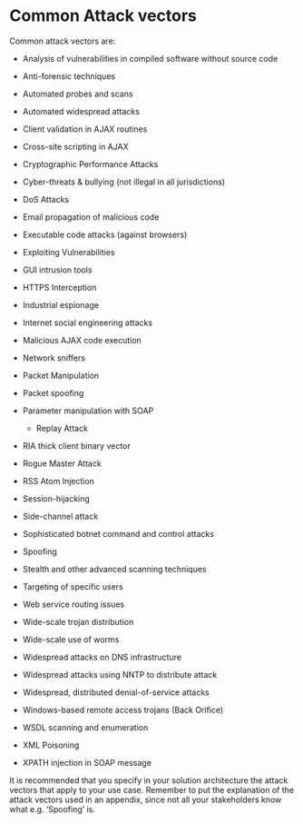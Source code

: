# Common Attack vectors

Common attack vectors are:

*   Analysis of vulnerabilities in compiled software without source code

*  Anti-forensic techniques

*    Automated probes and scans

 *   Automated widespread attacks

 *   Client validation in AJAX routines

 *   Cross-site scripting in AJAX

 *   Cryptographic Performance Attacks

 *   Cyber-threats & bullying (not illegal in all jurisdictions)

 *   DoS Attacks

 *   Email propagation of malicious code

 *   Executable code attacks (against browsers)

 *   Exploiting Vulnerabilities

 *   GUI intrusion tools

 *   HTTPS Interception

* Industrial espionage

*    Internet social engineering attacks

 *   Malicious AJAX code execution

 *   Network sniffers

  *  Packet Manipulation

   * Packet spoofing

* Parameter manipulation with SOAP

  *  Replay Attack

* RIA thick client binary vector

* Rogue Master Attack

 * RSS Atom Injection

* Session-hijacking

 *   Side-channel attack

 *  Sophisticated botnet command and control attacks

 *   Spoofing

 *   Stealth and other advanced scanning techniques

 *   Targeting of specific users

 *   Web service routing issues

 *   Wide-scale trojan distribution

 *   Wide-scale use of worms

 *   Widespread attacks on DNS infrastructure

 *   Widespread attacks using NNTP to distribute attack

 *   Widespread, distributed denial-of-service attacks

 *   Windows-based remote access trojans (Back Orifice)

 *   WSDL scanning and enumeration

 *   XML Poisoning

 *   XPATH injection in SOAP message

It is recommended that you specify in your solution architecture the attack vectors that apply to your use case. Remember to put the explanation of the attack vectors used in an appendix, since not all your stakeholders know what e.g. ‘Spoofing’ is.
